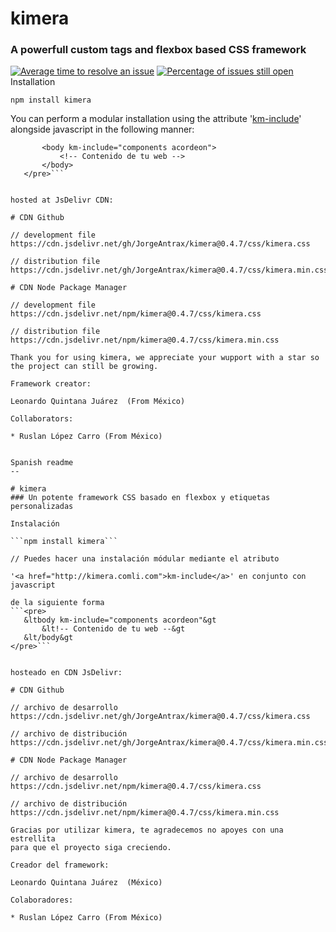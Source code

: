 # kimera
### A powerfull custom tags and flexbox based CSS framework
[![Average time to resolve an issue](http://isitmaintained.com/badge/resolution/JorgeAntrax/kimera.svg)](http://isitmaintained.com/project/JorgeAntrax/kimera "Average time to resolve an issue")
[![Percentage of issues still open](http://isitmaintained.com/badge/open/JorgeAntrax/kimera.svg)](http://isitmaintained.com/project/JorgeAntrax/kimera "Percentage of issues still open")
Installation


```npm install kimera```

You can perform a modular installation using the attribute '<a href="http://kimera.comli.com">km-include</a>' alongside javascript in the following manner:

 ``` <pre>
    	<body km-include="components acordeon">
	    	<!-- Contenido de tu web -->
	    </body>
    </pre>```


hosted at JsDelivr CDN:

# CDN Github

// development file
https://cdn.jsdelivr.net/gh/JorgeAntrax/kimera@0.4.7/css/kimera.css

// distribution file
https://cdn.jsdelivr.net/gh/JorgeAntrax/kimera@0.4.7/css/kimera.min.css

# CDN Node Package Manager

// development file
https://cdn.jsdelivr.net/npm/kimera@0.4.7/css/kimera.css

// distribution file
https://cdn.jsdelivr.net/npm/kimera@0.4.7/css/kimera.min.css

Thank you for using kimera, we appreciate your wupport with a star so the project can still be growing.

Framework creator:

Leonardo Quintana Juárez  (From México)

Collaborators:

* Ruslan López Carro (From México)


Spanish readme
--

# kimera
### Un potente framework CSS basado en flexbox y etiquetas personalizadas

Instalación

```npm install kimera```

// Puedes hacer una instalación módular mediante el atributo

'<a href="http://kimera.comli.com">km-include</a>' en conjunto con javascript

de la siguiente forma
```<pre>
	&ltbody km-include="components acordeon"&gt
		&lt!-- Contenido de tu web --&gt
	&lt/body&gt
</pre>```


hosteado en CDN JsDelivr:

# CDN Github

// archivo de desarrollo
https://cdn.jsdelivr.net/gh/JorgeAntrax/kimera@0.4.7/css/kimera.css

// archivo de distribución
https://cdn.jsdelivr.net/gh/JorgeAntrax/kimera@0.4.7/css/kimera.min.css

# CDN Node Package Manager

// archivo de desarrollo
https://cdn.jsdelivr.net/npm/kimera@0.4.7/css/kimera.css

// archivo de distribución
https://cdn.jsdelivr.net/npm/kimera@0.4.7/css/kimera.min.css

Gracias por utilizar kimera, te agradecemos no apoyes con una estrellita
para que el proyecto siga creciendo.

Creador del framework:

Leonardo Quintana Juárez  (México)

Colaboradores:

* Ruslan López Carro (From México)
